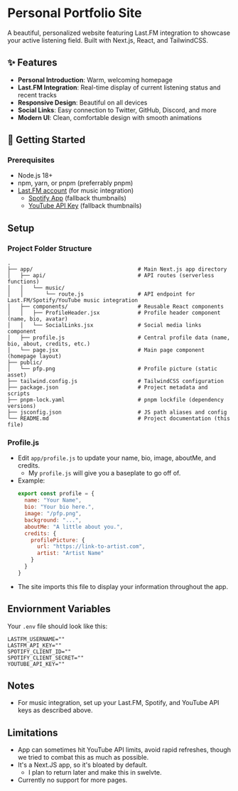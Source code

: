 # Personal Portfolio Site
A beautiful, personalized website featuring Last.FM integration to showcase your active listening field. Built with Next.js, React, and TailwindCSS.

## ✨ Features
- **Personal Introduction**: Warm, welcoming homepage
- **Last.FM Integration**: Real-time display of current listening status and recent tracks
- **Responsive Design**: Beautiful on all devices
- **Social Links**: Easy connection to Twitter, GitHub, Discord, and more
- **Modern UI**: Clean, comfortable design with smooth animations

## 🚀 Getting Started
### Prerequisites
- Node.js 18+ 
- npm, yarn, or pnpm (preferrably pnpm)
- [Last.FM account](https://www.last.fm/api/authentication) (for music integration)
   - [Spotify App](https://developer.spotify.com/documentation/web-api/tutorials/getting-started#create-an-app) (fallback thumbnails)
   - [YouTube API Key](https://developers.google.com/youtube/v3/getting-started) (fallback thumbnails)

## Setup
### Project Folder Structure
   ```
   .
   ├── app/                                 # Main Next.js app directory
   │   ├── api/                             # API routes (serverless functions)
   │   │   └── music/
   │   │       └── route.js                 # API endpoint for Last.FM/Spotify/YouTube music integration
   │   ├── components/                      # Reusable React components
   │   │   ├── ProfileHeader.jsx            # Profile header component (name, bio, avatar)
   │   │   └── SocialLinks.jsx              # Social media links component
   │   ├── profile.js                       # Central profile data (name, bio, about, credits, etc.)
   │   └── page.jsx                         # Main page component (homepage layout)
   ├── public/
   │   └── pfp.png                          # Profile picture (static asset)
   ├── tailwind.config.js                   # TailwindCSS configuration
   ├── package.json                         # Project metadata and scripts
   ├── pnpm-lock.yaml                       # pnpm lockfile (dependency versions)
   ├── jsconfig.json                        # JS path aliases and config
   └── README.md                            # Project documentation (this file)
   ```

### Profile.js
- Edit `app/profile.js` to update your name, bio, image, aboutMe, and credits.
    - My `profile.js` will give you a baseplate to go off of.
- Example:
     ```js
     export const profile = {
       name: "Your Name",
       bio: "Your bio here.",
       image: "/pfp.png",
       background: "...",
       aboutMe: "A little about you.",
       credits: {
         profilePicture: {
           url: "https://link-to-artist.com",
           artist: "Artist Name"
         }
       }
     }
     ```
- The site imports this file to display your information throughout the app.

## Enviornment Variables
Your `.env` file should look like this:
```
LASTFM_USERNAME=""
LASTFM_API_KEY=""
SPOTIFY_CLIENT_ID=""
SPOTIFY_CLIENT_SECRET=""
YOUTUBE_API_KEY=""
```

## Notes
- For music integration, set up your Last.FM, Spotify, and YouTube API keys as described above.

## Limitations
- App can sometimes hit YouTube API limits, avoid rapid refreshes, though we tried to combat this as much as possible.
- It's a Next.JS app, so it's bloated by default.
   - I plan to return later and make this in swelvte.
- Currently no support for more pages.